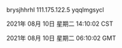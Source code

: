 brysjhhrhl 111.175.122.5 yqqlmgsycl

2021年 08月 10日 星期二 14:10:02 CST

2021年 08月 10日 星期二 06:10:02 GMT
